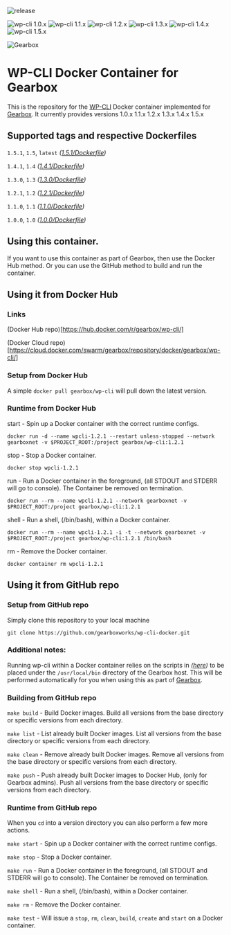 ![release](https://github.com/gearboxworks/docker-wpcli/workflows/release/badge.svg?event=release)

![wp-cli 1.0.x](https://img.shields.io/badge/wpcli-1.0.x-green.svg)
![wp-cli 1.1.x](https://img.shields.io/badge/wpcli-1.1.x-green.svg)
![wp-cli 1.2.x](https://img.shields.io/badge/wpcli-1.2.x-green.svg)
![wp-cli 1.3.x](https://img.shields.io/badge/wpcli-1.3.x-green.svg)
![wp-cli 1.4.x](https://img.shields.io/badge/wpcli-1.4.x-green.svg)
![wp-cli 1.5.x](https://img.shields.io/badge/wpcli-1.5.x-green.svg)

![Gearbox](https://github.com/gearboxworks/gearbox.github.io/raw/master/Gearbox-100x.png)


# WP-CLI Docker Container for Gearbox
This is the repository for the [WP-CLI](https://github.com/wp-cli/wp-cli) Docker container implemented for [Gearbox](https://github.com/gearboxworks/gearbox).
It currently provides versions 1.0.x 1.1.x 1.2.x 1.3.x 1.4.x 1.5.x

## Supported tags and respective Dockerfiles
`1.5.1`, `1.5`, `latest` _([1.5.1/Dockerfile](https://github.com/gearboxworks/wp-cli-docker/blob/master/1.5.1/Dockerfile))_

`1.4.1`, `1.4` _([1.4.1/Dockerfile](https://github.com/gearboxworks/wp-cli-docker/blob/master/1.4.1/Dockerfile))_

`1.3.0`, `1.3` _([1.3.0/Dockerfile](https://github.com/gearboxworks/wp-cli-docker/blob/master/1.3.0/Dockerfile))_

`1.2.1`, `1.2` _([1.2.1/Dockerfile](https://github.com/gearboxworks/wp-cli-docker/blob/master/1.2.1/Dockerfile))_

`1.1.0`, `1.1` _([1.1.0/Dockerfile](https://github.com/gearboxworks/wp-cli-docker/blob/master/1.1.0/Dockerfile))_

`1.0.0`, `1.0` _([1.0.0/Dockerfile](https://github.com/gearboxworks/wp-cli-docker/blob/master/1.0.0/Dockerfile))_


## Using this container.
If you want to use this container as part of Gearbox, then use the Docker Hub method.
Or you can use the GitHub method to build and run the container.


## Using it from Docker Hub

### Links
(Docker Hub repo)[https://hub.docker.com/r/gearbox/wp-cli/]

(Docker Cloud repo)[https://cloud.docker.com/swarm/gearbox/repository/docker/gearbox/wp-cli/]


### Setup from Docker Hub
A simple `docker pull gearbox/wp-cli` will pull down the latest version.


### Runtime from Docker Hub
start - Spin up a Docker container with the correct runtime configs.

`docker run -d --name wpcli-1.2.1 --restart unless-stopped --network gearboxnet -v $PROJECT_ROOT:/project gearbox/wp-cli:1.2.1`

stop - Stop a Docker container.

`docker stop wpcli-1.2.1`

run - Run a Docker container in the foreground, (all STDOUT and STDERR will go to console). The Container be removed on termination.

`docker run --rm --name wpcli-1.2.1 --network gearboxnet -v $PROJECT_ROOT:/project gearbox/wp-cli:1.2.1`

shell - Run a shell, (/bin/bash), within a Docker container.

`docker run --rm --name wpcli-1.2.1 -i -t --network gearboxnet -v $PROJECT_ROOT:/project gearbox/wp-cli:1.2.1 /bin/bash`

rm - Remove the Docker container.

`docker container rm wpcli-1.2.1`


## Using it from GitHub repo

### Setup from GitHub repo
Simply clone this repository to your local machine

`git clone https://github.com/gearboxworks/wp-cli-docker.git`


### Additional notes:
Running wp-cli within a Docker container relies on the scripts in _([here](https://github.com/gearboxworks/wp-cli-docker/blob/master/files/usr/local/bin))_ to be placed under the `/usr/local/bin` directory of the Gearbox host. This will be performed automatically for you when using this as part of [Gearbox](https://github.com/gearboxworks/gearbox).


### Building from GitHub repo
`make build` - Build Docker images. Build all versions from the base directory or specific versions from each directory.


`make list` - List already built Docker images. List all versions from the base directory or specific versions from each directory.


`make clean` - Remove already built Docker images. Remove all versions from the base directory or specific versions from each directory.


`make push` - Push already built Docker images to Docker Hub, (only for Gearbox admins). Push all versions from the base directory or specific versions from each directory.


### Runtime from GitHub repo
When you `cd` into a version directory you can also perform a few more actions.

`make start` - Spin up a Docker container with the correct runtime configs.


`make stop` - Stop a Docker container.


`make run` - Run a Docker container in the foreground, (all STDOUT and STDERR will go to console). The Container be removed on termination.


`make shell` - Run a shell, (/bin/bash), within a Docker container.


`make rm` - Remove the Docker container.


`make test` - Will issue a `stop`, `rm`, `clean`, `build`, `create` and `start` on a Docker container.


